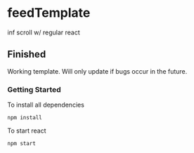# feedTemplate
inf scroll w/ regular react

## Finished
Working template. Will only update if bugs occur in the future.

### Getting Started
To install all dependencies
```
npm install
```
To start react
```
npm start
```
